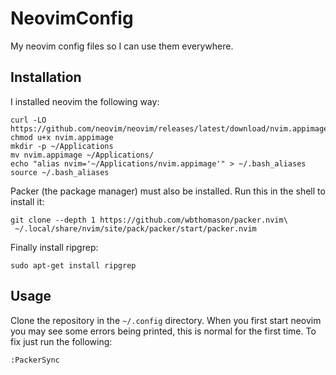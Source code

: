 # NeovimConfig
My neovim config files so I can use them everywhere.

## Installation

I installed neovim the following way:

```
curl -LO https://github.com/neovim/neovim/releases/latest/download/nvim.appimage
chmod u+x nvim.appimage
mkdir -p ~/Applications
mv nvim.appimage ~/Applications/
echo "alias nvim='~/Applications/nvim.appimage'" > ~/.bash_aliases
source ~/.bash_aliases
```

Packer (the package manager) must also be installed. Run this in the shell to install it:

```
git clone --depth 1 https://github.com/wbthomason/packer.nvim\
 ~/.local/share/nvim/site/pack/packer/start/packer.nvim
```

Finally install ripgrep:

```
sudo apt-get install ripgrep
```

## Usage

Clone the repository in the ```~/.config``` directory. When you first start neovim you may see some errors being printed, this is normal for the first time. To fix just run the following:

```
:PackerSync
```
